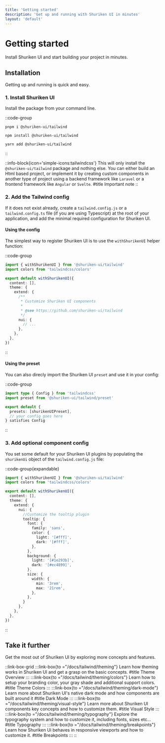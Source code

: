 ```yaml
---
title: 'Getting started'
description: 'Get up and running with Shuriken UI in minutes'
layout: 'default'
---
```


# Getting started

Install Shuriken UI and start building your project in minutes.

## Installation

Getting up and running is quick and easy.

### 1. Install Shuriken UI

Install the package from your command line.

::code-group

```shell [pnpm]
pnpm i @shuriken-ui/tailwind
```

```shell [npm]
npm install @shuriken-ui/tailwind
```

```shell [yarn]
yarn add @shuriken-ui/tailwind
```

::

::info-block{icon='simple-icons:tailwindcss'}
This will only install the `@shuriken-ui/tailwind` package and nothing else. You can either build an Html based project, or implement it by creating custom components in another type of project using a backend framework like `Laravel` or a frontend framework like `Angular` or `Svelte`.
#title
Important note
::

### 2. Add the Tailwind config

If it does not exist already, create a `tailwind.config.js` or a `tailwind.config.ts` file (if you are using Typescript) at the root of your application, and add the minimal required configuration for Shuriken UI.

#### Using the config

The simplest way to register Shuriken UI is to use the `withShurikenUI` helper function:

::code-group

```ts [tailwind.config.ts]
import { withShurikenUI } from '@shuriken-ui/tailwind'
import colors from 'tailwindcss/colors'

export default withShurikenUI({
  content: [],
  theme: {
    extend: {
      /**
       * Customize Shuriken UI components
       *
       * @see https://github.com/shuriken-ui/tailwind
       */
      nui: {
        // ...
      },
    },
  },
})
```

::

#### Using the preset

You can also direcly import the Shuriken UI `preset` and use it in your config:

::code-group

```ts [tailwind.config.ts]
import type { Config } from 'tailwindcss'
import preset from '@shuriken-ui/tailwind/preset'

export default {
  presets: [shurikenUIPreset],
  // your config goes here
} satisfies Config
```

::

### 3. Add optional component config

You set some default for your Shuriken UI plugins by populating the `shurikenUi` object of the `tailwind.config.js` file:

::code-group{expandable}

```ts [tailwind.config.ts]
import { withShurikenUI } from '@shuriken-ui/tailwind'
import colors from 'tailwindcss/colors'

export default withShurikenUI({
  content: [],
  theme: {
    extend: {
      nui: {
        //Customize the tooltip plugin
        tooltip: {
          font: {
            family: 'sans',
            color: {
              light: '[#fff]',
              dark: '[#fff]',
            },
          },
          background: {
            light: '[#1e293b]',
            dark: '[#ec4899]',
          },
          size: {
            width: {
              min: '3rem',
              max: '21rem',
            },
          },
        }
      },
    },
  },
})
```

::

## Take it further

Get the most out of Shuriken UI by exploring more concepts and features.

::link-box-grid
:::link-box{to ="/docs/tailwind/theming"}
Learn how theming works in Shuriken UI and get a grasp on the basic concepts.
#title
Theme Overview
:::
:::link-box{to ="/docs/tailwind/theming/colors"}
Learn how to setup your branding color, your gray shade and additional support colors.
#title
Theme Colors
:::
:::link-box{to ="/docs/tailwind/theming/dark-mode"}
Learn more about Shuriken UI's native dark mode and how components are built around it
#title
Dark Mode
:::
:::link-box{to ="/docs/tailwind/theming/visual-style"}
Learn more about Shuriken UI components key concepts and how to customize them.
#title
Visual Style
:::
:::link-box{to ="/docs/tailwind/theming/typography"}
Explore the typography system and how to customize it, including fonts, sizes etc...
#title
Typography
:::
:::link-box{to ="/docs/tailwind/theming/breakpoints"}
Learn how Shuriken Ui behaves in responsive viewports and how to customize it.
#title
Breakpoints
:::
::
